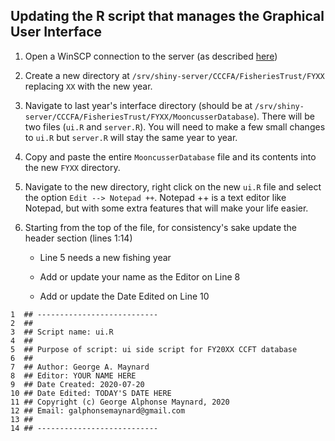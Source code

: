 ## Updating the R script that manages the Graphical User Interface

1. Open a WinSCP connection to the server (as described [here](/Manuals/WinSCPold.md))

2. Create a new directory at `/srv/shiny-server/CCCFA/FisheriesTrust/FYXX` replacing `XX` with the new year.

3. Navigate to last year's interface directory (should be at `/srv/shiny-server/CCCFA/FisheriesTrust/FYXX/MooncusserDatabase`). There will be two files (`ui.R` and `server.R`). You will need to make a few small changes to `ui.R` but `server.R` will stay the same year to year.

4. Copy and paste the entire `MooncusserDatabase` file and its contents into the new `FYXX` directory.

5. Navigate to the new directory, right click on the new `ui.R` file and select the option `Edit --> Notepad ++`. Notepad ++ is a  text editor like Notepad, but with some extra features that will make your life easier. 

6. Starting from the top of the file, for consistency's sake update the header section (lines 1:14)

    - Line 5 needs a new fishing year
  
    - Add or update your name as the Editor on Line 8
  
    - Add or update the Date Edited on Line 10

```
1  ## ---------------------------
2  ##
3  ## Script name: ui.R
4  ##
5  ## Purpose of script: ui side script for FY20XX CCFT database
6  ##
7  ## Author: George A. Maynard
8  ## Editor: YOUR NAME HERE
9  ## Date Created: 2020-07-20
10 ## Date Edited: TODAY'S DATE HERE
11 ## Copyright (c) George Alphonse Maynard, 2020
12 ## Email: galphonsemaynard@gmail.com
13 ##
14 ## ---------------------------
```

